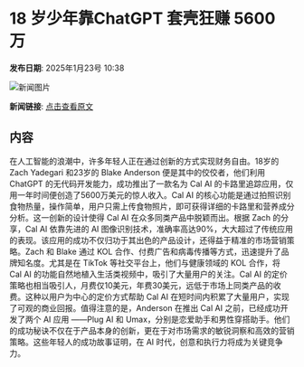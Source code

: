 # 18 岁少年靠ChatGPT 套壳狂赚 5600 万

**发布日期**: 2025年1月23号 10:38

![新闻图片](https://pic.chinaz.com/picmap/201901101704279841_1.jpg)

**新闻链接**: [点击查看原文](https://www.aibase.com/zh/news/14937)

## 内容

在人工智能的浪潮中，许多年轻人正在通过创新的方式实现财务自由。18岁的 Zach Yadegari 和23岁的 Blake Anderson 便是其中的佼佼者，他们利用 ChatGPT 的无代码开发能力，成功推出了一款名为 Cal AI 的卡路里追踪应用，仅用一年时间便创造了5600万美元的惊人收入。Cal AI 的核心功能是通过拍照识别食物热量，操作简单，用户只需上传食物照片，即可获得详细的卡路里和营养成分分析。这一创新的设计使得 Cal AI 在众多同类产品中脱颖而出。根据 Zach 的分享，Cal AI 依靠先进的 AI 图像识别技术，准确率高达90%，大大超过了传统应用的表现。该应用的成功不仅归功于其出色的产品设计，还得益于精准的市场营销策略。Zach 和 Blake 通过 KOL 合作、付费广告和病毒传播等方式，迅速提升了品牌知名度。尤其是在 TikTok 等社交平台上，他们与健康领域的 KOL 合作，将 Cal AI 的功能自然地植入生活类视频中，吸引了大量用户的关注。Cal AI 的定价策略也相当吸引人，月费仅10美元，年费30美元，远低于市场上同类产品的收费。这种以用户为中心的定价方式帮助 Cal AI 在短时间内积累了大量用户，实现了可观的商业回报。值得注意的是，Anderson 在推出 Cal AI 之前，已经成功开发了两个 AI 应用 ——Plug AI 和 Umax，分别是恋爱助手和男性穿搭助手。他们的成功秘诀不仅在于产品本身的创新，更在于对市场需求的敏锐洞察和高效的营销策略。这些年轻人的成功故事证明，在 AI 时代，创意和执行力将成为关键竞争力。
